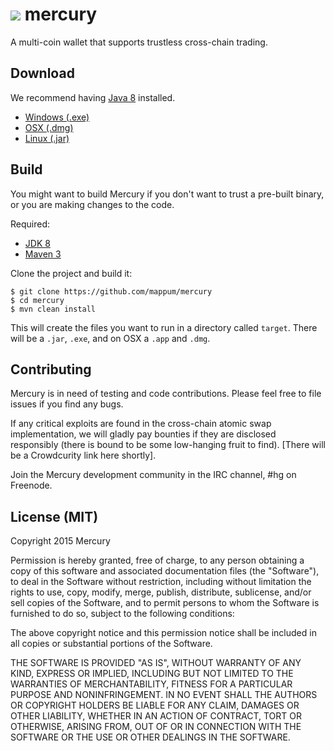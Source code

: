 
![](http://i.imgur.com/FtFOvKJ.png)
mercury
========

A multi-coin wallet that supports trustless cross-chain trading.

## Download

We recommend having [Java 8](http://www.oracle.com/technetwork/java/javase/downloads/jre8-downloads-2133155.html) installed.

* [Windows (.exe)](https://github.com/mappum/mercury/releases/download/0.0.1-alpha/MercuryWallet-0.0.1-SNAPSHOT.exe)
* [OSX (.dmg)](https://github.com/mappum/mercury/releases/download/0.0.1-alpha/MercuryWallet-0.0.1-SNAPSHOT.dmg)
* [Linux (.jar)](https://github.com/mappum/mercury/releases/download/0.0.1-alpha/MercuryWallet-0.0.1-SNAPSHOT.jar)

## Build

You might want to build Mercury if you don't want to trust a pre-built binary, or you are making changes to the code.

Required:

* [JDK 8](http://www.oracle.com/technetwork/java/javase/downloads/jdk8-downloads-2133151.html)
* [Maven 3](http://maven.apache.org/download.cgi)

Clone the project and build it:
```
$ git clone https://github.com/mappum/mercury
$ cd mercury
$ mvn clean install
```
This will create the files you want to run in a directory called `target`. There will be a `.jar`, `.exe`, and on OSX a `.app` and `.dmg`.

## Contributing

Mercury is in need of testing and code contributions. Please feel free to file issues if you find any bugs. 

If any critical exploits are found in the cross-chain atomic swap implementation, we will gladly pay bounties if they are disclosed responsibly (there is bound to be some low-hanging fruit to find). [There will be a Crowdcurity link here shortly].

Join the Mercury development community in the IRC channel, #hg on Freenode.

## License (MIT)

Copyright 2015 Mercury

Permission is hereby granted, free of charge, to any person obtaining a copy
of this software and associated documentation files (the "Software"), to deal
in the Software without restriction, including without limitation the rights
to use, copy, modify, merge, publish, distribute, sublicense, and/or sell
copies of the Software, and to permit persons to whom the Software is
furnished to do so, subject to the following conditions:

The above copyright notice and this permission notice shall be included in
all copies or substantial portions of the Software.

THE SOFTWARE IS PROVIDED "AS IS", WITHOUT WARRANTY OF ANY KIND, EXPRESS OR
IMPLIED, INCLUDING BUT NOT LIMITED TO THE WARRANTIES OF MERCHANTABILITY,
FITNESS FOR A PARTICULAR PURPOSE AND NONINFRINGEMENT. IN NO EVENT SHALL THE
AUTHORS OR COPYRIGHT HOLDERS BE LIABLE FOR ANY CLAIM, DAMAGES OR OTHER
LIABILITY, WHETHER IN AN ACTION OF CONTRACT, TORT OR OTHERWISE, ARISING FROM,
OUT OF OR IN CONNECTION WITH THE SOFTWARE OR THE USE OR OTHER DEALINGS IN
THE SOFTWARE.
